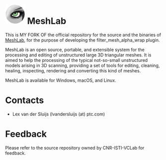 # ![MeshLab Logo](src/meshlab/images/eye64.png) MeshLab

This is MY FORK OF the official repository for the source and the binaries of [MeshLab](https://www.MeshLab.net), for the purpose of developing the filter_mesh_alpha_wrap plugin.

MeshLab is an open source, portable, and extensible system for the processing and editing of unstructured large 3D triangular meshes. It is aimed to help the processing of the typical not-so-small unstructured models arising in 3D scanning, providing a set of tools for editing, cleaning, healing, inspecting, rendering and converting this kind of meshes.

MeshLab is available for Windows, macOS, and Linux.

# Contacts

 - Lex van der Sluijs (lvandersluijs (at) ptc.com)

# Feedback

Please refer to the source repository owned by CNR-ISTI-VCLab for feedback.
